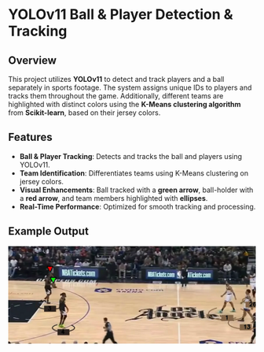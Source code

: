 # YOLOv11 Ball & Player Detection & Tracking

## Overview
This project utilizes **YOLOv11** to detect and track players and a ball separately in sports footage. The system assigns unique IDs to players and tracks them throughout the game. Additionally, different teams are highlighted with distinct colors using the **K-Means clustering algorithm** from **Scikit-learn**, based on their jersey colors.

## Features
- **Ball & Player Tracking**: Detects and tracks the ball and players using YOLOv11.
- **Team Identification**: Differentiates teams using K-Means clustering on jersey colors.
- **Visual Enhancements**: Ball tracked with a **green arrow**, ball-holder with a **red arrow**, and team members highlighted with **ellipses**.
- **Real-Time Performance**: Optimized for smooth tracking and processing.

## Example Output
![Example Output](output_videos/Example.png)
